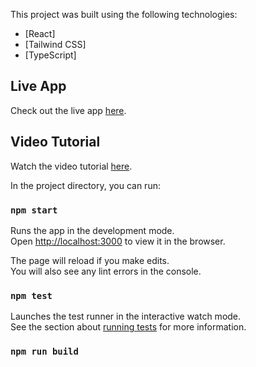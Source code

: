 This project was built using the following technologies:

- [React]
- [Tailwind CSS]
- [TypeScript]

## Live App

Check out the live app [here](https://example.com).

## Video Tutorial

Watch the video tutorial [here](https://example.com).

In the project directory, you can run:

### `npm start`

Runs the app in the development mode.\
Open [http://localhost:3000](http://localhost:3000) to view it in the browser.

The page will reload if you make edits.\
You will also see any lint errors in the console.

### `npm test`

Launches the test runner in the interactive watch mode.\
See the section about [running tests](https://facebook.github.io/create-react-app/docs/running-tests) for more information.

### `npm run build`
